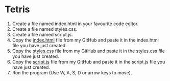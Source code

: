 # Tetris
1. Create a file named index.html in your favourite code editor.
2. Create a file named styles.css.
3. Create a file named script.js.
5. Copy the [index.html](index.html) file from my GitHub and paste it in the index.html file you have just created.
6. Copy the [styles.css](styles.css) file from my GitHub and paste it in the styles.css file you have just created.
7. Copy the [script.js](script.js) file from my GitHub and paste it in the script.js file you have just created.
8. Run the program (Use W, A, S, D or arrow keys to move).
